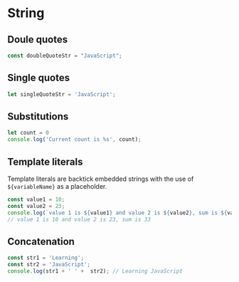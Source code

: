 # String 

## Doule quotes 

```javascript 
const doubleQuoteStr = "JavaScript"; 
```

## Single quotes 

```javascript 
let singleQuoteStr = 'JavaScript';
```

## Substitutions 

```javascript 
let count = 0 
console.log('Current count is %s', count); 
```

## Template literals 

Template literals are backtick embedded strings with the use of `${variableName}` as a placeholder.

```javascript 
const value1 = 10;
const value2 = 23; 
console.log(`value 1 is ${value1} and value 2 is ${value2}, sum is ${value1 + value2}`);
// value 1 is 10 and value 2 is 23, sum is 33
```

## Concatenation 

```javascript 
const str1 = 'Learning';
const str2 = 'JavaScript';
console.log(str1 + ' ' +  str2); // Learning JavaScript
```
